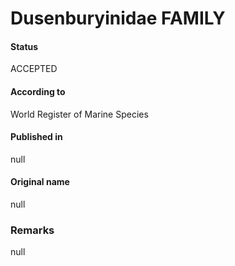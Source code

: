 Dusenburyinidae FAMILY
=======

#### Status
ACCEPTED

#### According to
World Register of Marine Species

#### Published in
null

#### Original name
null

### Remarks
null